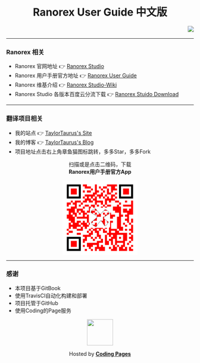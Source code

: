# <div align="center"> Ranorex User Guide 中文版 </div>  

<div align="right">
    <a href="https://travis-ci.org/taylortaurus/Ranorex_UserGuide_zh_CN" target="_blank">
        <img src="https://travis-ci.org/taylortaurus/Ranorex_UserGuide_zh_CN.svg?branch=gitbook">
    </a>
</div>  

---
### Ranorex 相关

- Ranorex 官网地址 👉 [Ranorex Studio][0]
- Ranorex 用户手册官方地址 👉 [Ranorex User Guide][2]
- Ranorex 维基介绍 👉 [Ranorex Studio-Wiki][1]
- Ranorex Studio 各版本百度云分流下载 👉 [Ranorex Stuido Download][5]

---

### 翻译项目相关

- 我的站点 👉 [TaylorTaurus's Site][3]
- 我的博客 👉 [TaylorTaurus's Blog][4]
- 项目地址点击右上角章鱼猫图标跳转，多多Star，多多Fork

<div align="center">
        <p>扫描或是点击二维码，下载 </br>
            <b>Ranorex用户手册官方App</b>
        </p>
        <a href="https://www.lanzous.com/b379196" target="_blank">
            <img align="center" width="200" height="200" src="./source/images/ranorex-user-guide-app-qrcode.png">
        </a>
    </a>
</div>

--- 



### 感谢

- 本项目基于GitBook
- 使用TravisCI自动化构建和部署
- 项目托管于GitHub
- 使用Coding的Page服务

<div align="center">
    <a title="Go to Ranorex.xyz" href="https://ranorex.xyz">
        <img align="center" width="70" height="70" src="https://dn-coding-net-production-static.qbox.me/static/f452324a7d42a04f5d11efe5497923cc.svg">
    </a>
    <p align="center">Hosted by <a href="https://pages.coding.me" style="font-weight: bold">Coding Pages</a></p>
</div>



[0]: https://www.ranorex.com/
[1]: https://en.wikipedia.org/wiki/Ranorex_Studio
[2]: https://www.ranorex.com/help/latest
[3]: https://taylortaurus.top/
[4]: https://blog.taylortaurus.top
[5]: https://blog.taylortaurus.top/ranorex/

